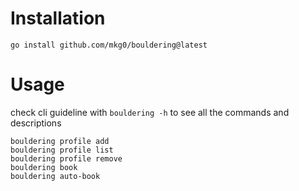 #

# Installation

```
go install github.com/mkg0/bouldering@latest
```

# Usage

check cli guideline with `bouldering -h` to see all the commands and descriptions

```
bouldering profile add
bouldering profile list
bouldering profile remove
bouldering book
bouldering auto-book
```
